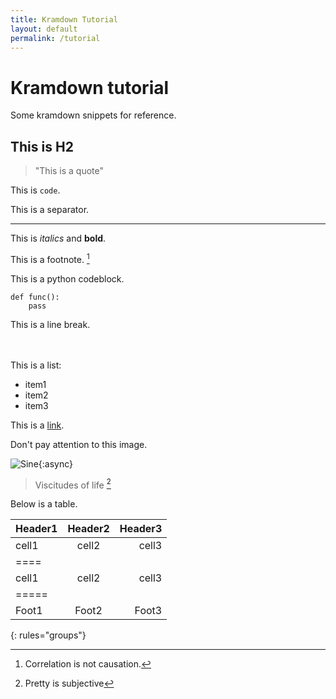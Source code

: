 ```yaml
---
title: Kramdown Tutorial
layout: default
permalink: /tutorial
---
```

# Kramdown tutorial

Some kramdown snippets for reference.

## This is H2
> "This is a quote"

This is `code`.

This is a separator.

***

This is *italics* and **bold**.

This is a footnote. [^1]

[^1]: Correlation is not causation.

This is a python codeblock.

```
def func():
    pass    
```

This is a line break.<br/><br/><br/>

This is a list:

- item1
- item2
- item3

This is a [link](/404.html).

Don't pay attention to this image.

![Sine](https://upload.wikimedia.org/wikipedia/commons/d/d2/Sine_and_Cosine.svg){:async}
> Viscitudes of life [^2]

[^2]: Pretty is subjective

Below is a table.

| Header1 | Header2 | Header3 |
|:--------|:-------:|--------:|
| cell1   | cell2   | cell3   |
|====
| cell1   | cell2   | cell3   |
|=====
| Foot1   | Foot2   | Foot3
{: rules="groups"}